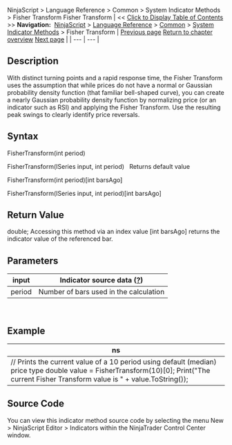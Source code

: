 ﻿
NinjaScript > Language Reference > Common > System Indicator Methods > Fisher Transform
Fisher Transform
| << [Click to Display Table of Contents](fisher_transform.md) >> **Navigation:**     [NinjaScript](ninjascript.md) > [Language Reference](language_reference_wip.md) > [Common](common.md) > [System Indicator Methods](indicators.md) > Fisher Transform | [Previous page](fibonacci_pivots.md) [Return to chapter overview](indicators.md) [Next page](forecast_oscillator_fosc.md) |
| --- | --- |
## Description
With distinct turning points and a rapid response time, the Fisher Transform uses the assumption that while prices do not have a normal or Gaussian probability density function (that familiar bell-shaped curve), you can create a nearly Gaussian probability density function by normalizing price (or an indicator such as RSI) and applying the Fisher Transform. Use the resulting peak swings to clearly identify price reversals.

## Syntax
FisherTransform(int period)  

FisherTransform(ISeries<double> input, int period)
 
Returns default value  

FisherTransform(int period)[int barsAgo]  

FisherTransform(ISeries<double> input, int period)[int barsAgo]

## Return Value
double; Accessing this method via an index value [int barsAgo] returns the indicator value of the referenced bar.

## Parameters
| input | Indicator source data ([?](valid_input_data_for_indicator.md)) |
| --- | --- |
| period | Number of bars used in the calculation |
 
## 
## Example
| ns |
| --- |
| // Prints the current value of a 10 period using default (median) price type double value = FisherTransform(10)[0]; Print("The current Fisher Transform value is " + value.ToString()); |

## Source Code
You can view this indicator method source code by selecting the menu New > NinjaScript Editor > Indicators within the NinjaTrader Control Center window.

